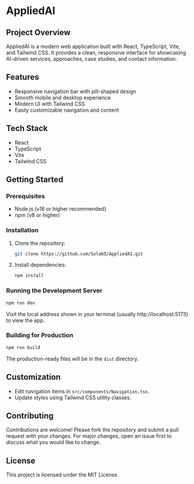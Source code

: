 # AppliedAI

## Project Overview
AppliedAI is a modern web application built with React, TypeScript, Vite, and Tailwind CSS. It provides a clean, responsive interface for showcasing AI-driven services, approaches, case studies, and contact information.

## Features
- Responsive navigation bar with pill-shaped design
- Smooth mobile and desktop experience
- Modern UI with Tailwind CSS
- Easily customizable navigation and content

## Tech Stack
- React
- TypeScript
- Vite
- Tailwind CSS

## Getting Started

### Prerequisites
- Node.js (v16 or higher recommended)
- npm (v8 or higher)

### Installation
1. Clone the repository:
   ```sh
   git clone https://github.com/Solab5/AppliedAI.git
   ```
2. Install dependencies:
   ```sh
   npm install
   ```

### Running the Development Server
```sh
npm run dev
```
Visit the local address shown in your terminal (usually http://localhost:5173) to view the app.

### Building for Production
```sh
npm run build
```
The production-ready files will be in the `dist` directory.

## Customization
- Edit navigation items in `src/components/Navigation.tsx`.
- Update styles using Tailwind CSS utility classes.

## Contributing
Contributions are welcome! Please fork the repository and submit a pull request with your changes. For major changes, open an issue first to discuss what you would like to change.

## License
This project is licensed under the MIT License. 